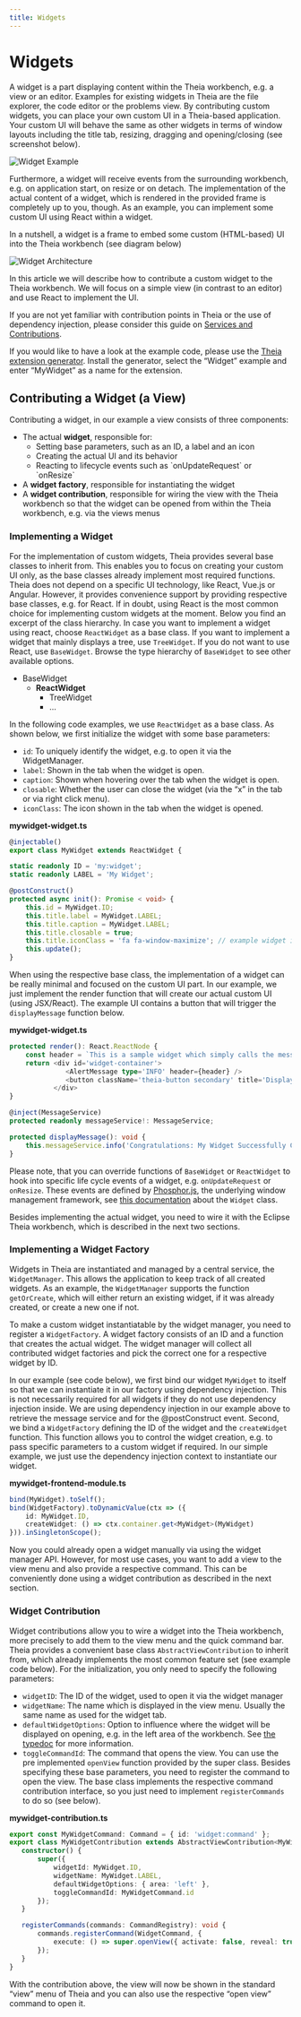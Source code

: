 ```yaml
---
title: Widgets
---
```


# Widgets

A widget is a part displaying content within the Theia workbench, e.g. a view or an editor. Examples for existing widgets in Theia are the file explorer, the code editor or the problems view. By contributing custom widgets, you can place your own custom UI in a Theia-based application. Your custom UI will behave the same as other widgets in terms of window layouts including the title tab, resizing, dragging and opening/closing (see screenshot below).

<img src="../../widget-example.gif" alt="Widget Example" style="max-width: 525px">

Furthermore, a widget will receive events from the surrounding workbench, e.g. on application start, on resize or on detach. The implementation of the actual content of a widget, which is rendered in the provided frame is completely up to you, though. As an example, you can implement some custom UI using React within a widget.

In a nutshell, a widget is a frame to embed some custom (HTML-based) UI into the Theia workbench (see diagram below)

<img src="../../widget-architecture.png" alt="Widget Architecture" style="max-width: 525px">

In this article we will describe how to contribute a custom widget to the Theia workbench. We will focus on a simple view (in contrast to an editor) and use React to implement the UI.

If you are not yet familiar with contribution points in Theia or the use of dependency injection, please consider this guide on [Services and Contributions](/docs/services_and_contributions/).

If you would like to have a look at the example code, please use the [Theia extension generator](https://github.com/eclipse-theia/generator-theia-extension). Install the generator, select the “Widget” example and enter “MyWidget” as a name for the extension.

## Contributing a Widget (a View)

Contributing a widget, in our example a view consists of three components:

<ul>
<li>The actual <b>widget</b>, responsible for:
    <ul>
    <li>Setting base parameters, such as an ID, a label and an icon</li>
    <li>Creating the actual UI and its behavior</li>
    <li>Reacting to lifecycle events such as `onUpdateRequest` or `onResize`</li>
    </ul>
</li>
<li>A <b>widget factory</b>, responsible for instantiating the widget</li>
<li>A <b>widget contribution</b>, responsible for wiring the view with the Theia workbench so that the widget can be opened from within the Theia workbench, e.g. via the views menus</li>
</ul>

### Implementing a Widget

For the implementation of custom widgets, Theia provides several base classes to inherit from. This enables you to focus on creating your custom UI only, as the base classes already implement most required functions. Theia does not depend on a specific UI technology, like React, Vue.js or Angular. However, it provides convenience support by providing respective base classes, e.g. for React. If in doubt, using React is the most common choice for implementing custom widgets at the moment. Below you find an excerpt of the class hierarchy. In case you want to implement a widget using react, choose `ReactWidget` as a base class. If you want to implement a widget that mainly displays a tree, use `TreeWidget`. If you do not want to use React, use `BaseWidget`. Browse the type hierarchy of `BaseWidget` to see other available options.

<ul>
<li>BaseWidget
    <ul>
    <li><b>ReactWidget</b>
        <ul>
        <li>TreeWidget</li>
        <li>…</li>
        </ul>
    </li>
    </ul>
</li>
</ul>

In the following code examples, we use `ReactWidget` as a base class. As shown below, we first initialize the widget with some base parameters:

* `id`: To uniquely identify the widget, e.g. to open it via the WidgetManager.
* `label`: Shown in the tab when the widget is open.
* `caption`: Shown when hovering over the tab when the widget is open.
* `closable`: Whether the user can close the widget (via the “x” in the tab or via right click menu).
* `iconClass`: The icon shown in the tab when the widget is opened.

**mywidget-widget.ts**

```typescript
@injectable()
export class MyWidget extends ReactWidget {

static readonly ID = 'my:widget';
static readonly LABEL = 'My Widget';

@postConstruct()
protected async init(): Promise < void> {
    this.id = MyWidget.ID;
    this.title.label = MyWidget.LABEL;
    this.title.caption = MyWidget.LABEL;
    this.title.closable = true;
    this.title.iconClass = 'fa fa-window-maximize'; // example widget icon.
    this.update();
}
```

When using the respective base class, the implementation of a widget can be really minimal and focused on the custom UI part. In our example, we just implement the render function that will create our actual custom UI (using JSX/React). The example UI contains a button that will trigger the `displayMessage` function below.

**mywidget-widget.ts**

```typescript
protected render(): React.ReactNode {
    const header = `This is a sample widget which simply calls the messageService in order to display an info message to end users.`;
    return <div id='widget-container'>
              <AlertMessage type='INFO' header={header} />
              <button className='theia-button secondary' title='Display Message' onClick={_a => this.displayMessage()}>Display Message</button>
           </div>
}

@inject(MessageService)
protected readonly messageService!: MessageService;

protected displayMessage(): void {
    this.messageService.info('Congratulations: My Widget Successfully Created!');
}
```

Please note, that you can override functions of `BaseWidget` or `ReactWidget` to hook into specific life cycle events of a widget, e.g. `onUpdateRequest` or `onResize`. These events are defined by [Phosphor.js](https://phosphorjs.github.io/), the underlying window management framework, see [this documentation](http://phosphorjs.github.io/phosphor/api/widgets/classes/widget.html) about the `Widget` class.

Besides implementing the actual widget, you need to wire it with the Eclipse Theia workbench, which is described in the next two sections.

### Implementing a Widget Factory

Widgets in Theia are instantiated and managed by a central service, the `WidgetManager`. This allows the application to keep track of all created widgets. As an example, the `WidgetManager` supports the function `getOrCreate`, which will either return an existing widget, if it was already created, or create a new one if not.

To make a custom widget instantiatable by the widget manager, you need to register a `WidgetFactory`. A widget factory consists of an ID and a function that creates the actual widget. The widget manager will collect all contributed widget factories and pick the correct one for a respective widget by ID.

In our example (see code below), we first bind our widget `MyWidget` to itself so that we can instantiate it in our factory using dependency injection. This is not necessarily required for all widgets if they do not use dependency injection inside. We are using dependency injection in our example above to retrieve the message service and for the @postConstruct event. Second, we bind a `WidgetFactory` defining the ID of the widget and the `createWidget` function. This function allows you to control the widget creation, e.g. to pass specific parameters to a custom widget if required. In our simple example, we just use the dependency injection context to instantiate our widget.

**mywidget-frontend-module.ts**

```typescript
bind(MyWidget).toSelf();
bind(WidgetFactory).toDynamicValue(ctx => ({
    id: MyWidget.ID,
    createWidget: () => ctx.container.get<MyWidget>(MyWidget)
})).inSingletonScope();
```

Now you could already open a widget manually via using the widget manager API. However, for most use cases, you want to add a view to the view menu and also provide a respective command. This can be conveniently done using a widget contribution as described in the next section.

### Widget Contribution

Widget contributions allow you to wire a widget into the Theia workbench, more precisely to add them to the view menu and the quick command bar. Theia provides a convenient base class `AbstractViewContribution` to inherit from, which already implements the most common feature set (see example code below). For the initialization, you only need to specify the following parameters:

* `widgetID`: The ID of the widget, used to open it via the widget manager
* `widgetName`: The name which is displayed in the view menu. Usually the same name as used for the widget tab.
* `defaultWidgetOptions`: Option to influence where the widget will be displayed on opening, e.g. in the left area of the workbench. See [the typedoc](https://eclipse-theia.github.io/theia/docs/next/interfaces/core.applicationshell-2.widgetoptions.html) for more information.
* `toggleCommandId`: The command that opens the view. You can use the pre implemented `openView` function provided by the super class.
Besides specifying these base parameters, you need to register the command to open the view. The base class implements the respective command contribution interface, so you just need to implement `registerCommands` to do so (see below).

**mywidget-contribution.ts**

```typescript
export const MyWidgetCommand: Command = { id: 'widget:command' };
export class MyWidgetContribution extends AbstractViewContribution<MyWidget> {
   constructor() {
       super({
           widgetId: MyWidget.ID,
           widgetName: MyWidget.LABEL,
           defaultWidgetOptions: { area: 'left' },
           toggleCommandId: MyWidgetCommand.id
       });
   }

   registerCommands(commands: CommandRegistry): void {
       commands.registerCommand(WidgetCommand, {
           execute: () => super.openView({ activate: false, reveal: true })
       });
   }
}
```

With the contribution above, the view will now be shown in the standard “view” menu of Theia and you can also use the respective “open view” command to open it.

